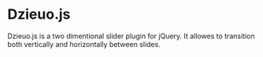 # Dzieuo.js

Dzieuo.js is a two dimentional slider plugin for jQuery. It allowes to transition both vertically and horizontally between slides.

